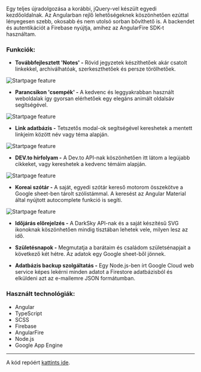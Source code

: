 Egy teljes újradolgozása a korábbi, jQuery-vel készült egyedi kezdőoldalnak. Az Angularban rejlő lehetőségeknek köszönhetően ezúttal lényegesen szebb, okosabb és nem utolsó sorban bővíthető is. A backendet és autentikációt a Firebase nyújtja, amihez az AngularFire SDK-t használtam.

### Funkciók:

- **Továbbfejlesztett 'Notes' -** Rövid jegyzetek készíthetőek akár csatolt linkekkel, archiválhatóak, szerkeszthetőek és persze törölhetőek.

![Startpage feature](https://stuff.p-kin.com/screentogif/startpage-notes-full.gif)

- **Parancsikon 'csempék' -** A kedvenc és leggyakrabban használt weboldalak így gyorsan elérhetőek egy elegáns animált oldalsáv segítségével.

![Startpage feature](https://stuff.p-kin.com/screentogif/startpage-tiles.gif)

- **Link adatbázis -** Tetszetős modal-ok segítségével kereshetek a mentett linkjeim között név vagy téma alapján.

![Startpage feature](https://stuff.p-kin.com/screentogif/startpage-links-full.gif)

- **DEV.to hírfolyam -** A Dev.to API-nak köszönhetően itt látom a legújabb cikkeket, vagy kereshetek a kedvenc témáim alapján.

![Startpage feature](https://stuff.p-kin.com/screentogif/startpage-devto.gif)

- **Koreai szótár -** A saját, egyedi szótár kereső motorom összekötve a Google sheet-ben tárolt szólistámmal. A keresést az Angular Material által nyújtott autocomplete funkció is segíti.

![Startpage feature](https://stuff.p-kin.com/screentogif/startpage-korean.gif)

- **Időjárás előrejelzés -**
A DarkSky API-nak és a saját készítésű SVG ikonoknak köszönhetően mindig tisztában lehetek vele, milyen lesz az idő.

- **Születésnapok -**
Megmutatja a barátaim és családom születsénapjait a következő két hétre. Az adatok egy Google sheet-ből jönnek.

- **Adatbázis backup szolgáltatás -**
Egy Node.js-ben írt Google Cloud web service képes lekérni minden adatot a Firestore adatbázisból és elküldeni azt az e-mailemre JSON formátumban.

### Használt technológiák:
- Angular
- TypeScript
- SCSS
- Firebase
- AngularFire
- Node.js
- Google App Engine

---
A kód repóért [kattints ide](https://github.com/KinPeter/Old-Code/tree/master/StartPage-2).
